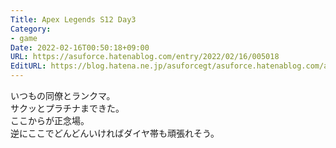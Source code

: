 ```yaml
---
Title: Apex Legends S12 Day3
Category:
- game
Date: 2022-02-16T00:50:18+09:00
URL: https://asuforce.hatenablog.com/entry/2022/02/16/005018
EditURL: https://blog.hatena.ne.jp/asuforcegt/asuforce.hatenablog.com/atom/entry/13574176438063885843
---
```


いつもの同僚とランクマ。  
サクッとプラチナまできた。  
ここからが正念場。  
逆にここでどんどんいければダイヤ帯も頑張れそう。
